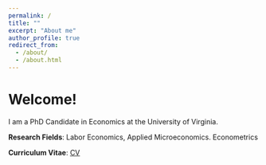 ```yaml
---
permalink: /
title: ""
excerpt: "About me"
author_profile: true
redirect_from: 
  - /about/
  - /about.html
---
```


Welcome!
======

I am a PhD Candidate in Economics at the University of Virginia.

**Research Fields**: Labor Economics, Applied Microeconomics. Econometrics

**Curriculum Vitae**: [CV](../files/CV_Lichen.pdf)

